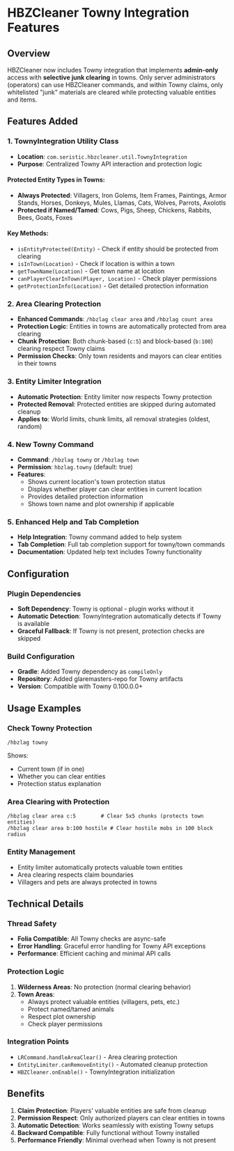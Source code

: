 # HBZCleaner Towny Integration Features

## Overview

HBZCleaner now includes Towny integration that implements **admin-only** access with **selective junk clearing** in towns. Only server administrators (operators) can use HBZCleaner commands, and within Towny claims, only whitelisted "junk" materials are cleared while protecting valuable entities and items.

## Features Added

### 1. TownyIntegration Utility Class

- **Location**: `com.seristic.hbzcleaner.util.TownyIntegration`
- **Purpose**: Centralized Towny API interaction and protection logic

#### Protected Entity Types in Towns:

- **Always Protected**: Villagers, Iron Golems, Item Frames, Paintings, Armor Stands, Horses, Donkeys, Mules, Llamas, Cats, Wolves, Parrots, Axolotls
- **Protected if Named/Tamed**: Cows, Pigs, Sheep, Chickens, Rabbits, Bees, Goats, Foxes

#### Key Methods:

- `isEntityProtected(Entity)` - Check if entity should be protected from clearing
- `isInTown(Location)` - Check if location is within a town
- `getTownName(Location)` - Get town name at location
- `canPlayerClearInTown(Player, Location)` - Check player permissions
- `getProtectionInfo(Location)` - Get detailed protection information

### 2. Area Clearing Protection

- **Enhanced Commands**: `/hbzlag clear area` and `/hbzlag count area`
- **Protection Logic**: Entities in towns are automatically protected from area clearing
- **Chunk Protection**: Both chunk-based (`c:5`) and block-based (`b:100`) clearing respect Towny claims
- **Permission Checks**: Only town residents and mayors can clear entities in their towns

### 3. Entity Limiter Integration

- **Automatic Protection**: Entity limiter now respects Towny protection
- **Protected Removal**: Protected entities are skipped during automated cleanup
- **Applies to**: World limits, chunk limits, all removal strategies (oldest, random)

### 4. New Towny Command

- **Command**: `/hbzlag towny` or `/hbzlag town`
- **Permission**: `hbzlag.towny` (default: true)
- **Features**:
  - Shows current location's town protection status
  - Displays whether player can clear entities in current location
  - Provides detailed protection information
  - Shows town name and plot ownership if applicable

### 5. Enhanced Help and Tab Completion

- **Help Integration**: Towny command added to help system
- **Tab Completion**: Full tab completion support for towny/town commands
- **Documentation**: Updated help text includes Towny functionality

## Configuration

### Plugin Dependencies

- **Soft Dependency**: Towny is optional - plugin works without it
- **Automatic Detection**: TownyIntegration automatically detects if Towny is available
- **Graceful Fallback**: If Towny is not present, protection checks are skipped

### Build Configuration

- **Gradle**: Added Towny dependency as `compileOnly`
- **Repository**: Added glaremasters-repo for Towny artifacts
- **Version**: Compatible with Towny 0.100.0.0+

## Usage Examples

### Check Towny Protection

```
/hbzlag towny
```

Shows:

- Current town (if in one)
- Whether you can clear entities
- Protection status explanation

### Area Clearing with Protection

```
/hbzlag clear area c:5        # Clear 5x5 chunks (protects town entities)
/hbzlag clear area b:100 hostile # Clear hostile mobs in 100 block radius
```

### Entity Management

- Entity limiter automatically protects valuable town entities
- Area clearing respects claim boundaries
- Villagers and pets are always protected in towns

## Technical Details

### Thread Safety

- **Folia Compatible**: All Towny checks are async-safe
- **Error Handling**: Graceful error handling for Towny API exceptions
- **Performance**: Efficient caching and minimal API calls

### Protection Logic

1. **Wilderness Areas**: No protection (normal clearing behavior)
2. **Town Areas**:
   - Always protect valuable entities (villagers, pets, etc.)
   - Protect named/tamed animals
   - Respect plot ownership
   - Check player permissions

### Integration Points

- `LRCommand.handleAreaClear()` - Area clearing protection
- `EntityLimiter.canRemoveEntity()` - Automated cleanup protection  
- `HBZCleaner.onEnable()` - TownyIntegration initialization

## Benefits

1. **Claim Protection**: Players' valuable entities are safe from cleanup
2. **Permission Respect**: Only authorized players can clear entities in towns
3. **Automatic Detection**: Works seamlessly with existing Towny setups
4. **Backward Compatible**: Fully functional without Towny installed
5. **Performance Friendly**: Minimal overhead when Towny is not present
